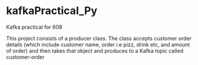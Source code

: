 # kafkaPractical_Py
Kafka practical for 608

This project consists of a producer class. The class accepts customer order details (which include customer name, order i.e pizz, drink etc, and amount of order) and then takes that object and produces to a Kafka topic called customer-order
